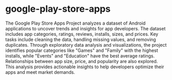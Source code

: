 # google-play-store-apps

The Google Play Store Apps Project analyzes a dataset of Android applications to uncover trends and insights for app developers. The dataset includes app categories, ratings, reviews, installs, sizes, and prices. Key tasks include cleaning the data, handling missing values, and removing duplicates. Through exploratory data analysis and visualizations, the project identifies popular categories like "Games" and "Family" with the highest installs, while "Events" and "Education" have the best average ratings. Relationships between app size, price, and popularity are also explored. This analysis provides actionable insights to help developers optimize their apps and meet market demands.
